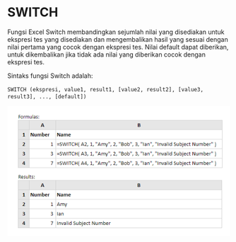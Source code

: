 # SWITCH

Fungsi Excel Switch membandingkan sejumlah nilai yang disediakan untuk ekspresi tes yang disediakan dan mengembalikan hasil yang sesuai dengan nilai pertama yang cocok dengan ekspresi tes. Nilai default dapat diberikan, untuk dikembalikan jika tidak ada nilai yang diberikan cocok dengan ekspresi tes.

Sintaks fungsi Switch adalah:

```text
SWITCH (ekspresi, value1, result1, [value2, result2], [value3, result3], ..., [default])
```

![](../.gitbook/assets/switch.PNG)

